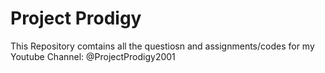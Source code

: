 # Project Prodigy

This Repository comtains all the questiosn and assignments/codes for my Youtube Channel: @ProjectProdigy2001
